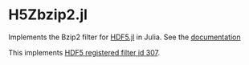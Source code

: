 # H5Zbzip2.jl

Implements the Bzip2 filter for [HDF5.jl](https://github.com/JuliaIO/HDF5.jl) in Julia.
See the [documentation](https://juliaio.github.io/HDF5.jl/stable/filters/#H5Zbzip2.jl)

This implements [HDF5 registered filter id 307](https://portal.hdfgroup.org/display/support/Filters#Filters-307).